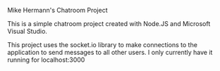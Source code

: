 Mike Hermann's Chatroom Project

This is a simple chatroom project created with Node.JS 
	and Microsoft Visual Studio. 

This project uses the socket.io library to make connections to
	the application to send messages to all other users. I
	only currently have it running for localhost:3000